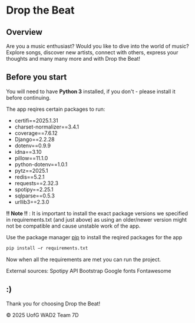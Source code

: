 # Drop the Beat

## Overview

Are you a music enthusiast? Would you like to dive into the world of music? Explore songs, discover new artists,
connect with others, express your thoughts and many many more and with Drop the Beat!


## Before you start

You will need to have **Python 3** installed, if you don't - please install it before continuing.

The app reqires certain packages to run:
- certifi==2025.1.31
- charset-normalizer==3.4.1
- coverage==7.6.12
- Django==2.2.28
- dotenv==0.9.9
- idna==3.10
- pillow==11.1.0
- python-dotenv==1.0.1
- pytz==2025.1
- redis==5.2.1
- requests==2.32.3
- spotipy==2.25.1
- sqlparse==0.5.3
- urllib3==2.3.0

**!! Note !!** : It is important to install the exact package versions we specified in requirements.txt (and
just above) as using an older/newer version might not be compatible and cause unstable work of the app.


Use the package manager [pip](https://pip.pypa.io/en/stable/) to install the reqired packages for the app

```bash
pip install –r requirements.txt
```

Now when all the requirements are met you can run the project.

External sources:
Spotipy API
Bootstrap
Google fonts
Fontawesome





## :)

Thank you for choosing Drop the Beat!


© 2025 UofG WAD2 Team 7D

